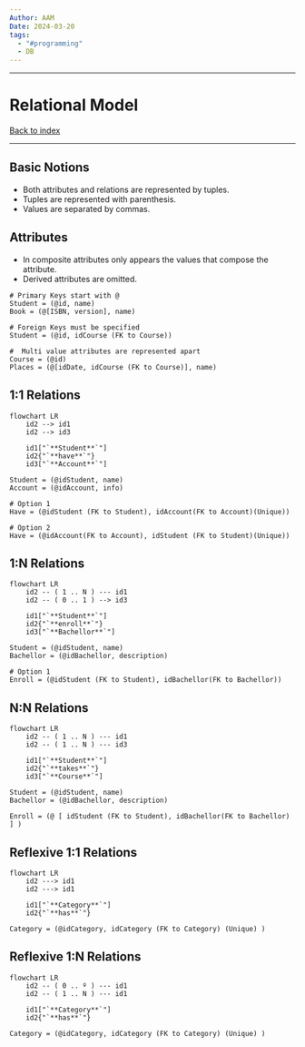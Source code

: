 ```yaml
---
Author: AAM
Date: 2024-03-20
tags:
  - "#programming"
  - DB
---
```


---
# Relational Model

[Back to index](../../DATABASES.md)

---

## Basic Notions

- Both attributes and relations are represented by tuples.
- Tuples are represented with parenthesis.
- Values are separated by commas.

## Attributes

- In composite attributes only appears the values that compose the attribute.
- Derived attributes are omitted.

```Relational
# Primary Keys start with @
Student = (@id, name)
Book = (@[ISBN, version], name)

# Foreign Keys must be specified
Student = (@id, idCourse (FK to Course))

#  Multi value attributes are represented apart
Course = (@id)
Places = (@[idDate, idCourse (FK to Course)], name)
```

## 1:1 Relations

```mermaid
flowchart LR
	id2 --> id1
	id2 --> id3

	id1["`**Student**`"]
	id2{"`**have**`"}
	id3["`**Account**`"]
```

```Relational
Student = (@idStudent, name)
Account = (@idAccount, info)

# Option 1
Have = (@idStudent (FK to Student), idAccount(FK to Account)(Unique))

# Option 2
Have = (@idAccount(FK to Account), idStudent (FK to Student)(Unique))
```

## 1:N Relations

```mermaid
flowchart LR
	id2 -- ( 1 .. N ) --- id1
	id2 -- ( 0 .. 1 ) --> id3

	id1["`**Student**`"]
	id2{"`**enroll**`"}
	id3["`**Bachellor**`"]
```

```Relational
Student = (@idStudent, name)
Bachellor = (@idBachellor, description)

# Option 1
Enroll = (@idStudent (FK to Student), idBachellor(FK to Bachellor))
```

## N:N Relations

```mermaid
flowchart LR
	id2 -- ( 1 .. N ) --- id1
	id2 -- ( 1 .. N ) --- id3

	id1["`**Student**`"]
	id2{"`**takes**`"}
	id3["`**Course**`"]
```

```Relational
Student = (@idStudent, name)
Bachellor = (@idBachellor, description)

Enroll = (@ [ idStudent (FK to Student), idBachellor(FK to Bachellor) ] )
```

## Reflexive 1:1 Relations
```mermaid
flowchart LR
	id2 ---> id1
	id2 ---> id1

	id1["`**Category**`"]
	id2{"`**has**`"}
```
```Relational
Category = (@idCategory, idCategory (FK to Category) (Unique) )
```


## Reflexive 1:N Relations
```mermaid
flowchart LR
	id2 -- ( 0 .. º ) --- id1
	id2 -- ( 1 .. N ) --- id1

	id1["`**Category**`"]
	id2{"`**has**`"}
```
```Relational
Category = (@idCategory, idCategory (FK to Category) (Unique) )
```